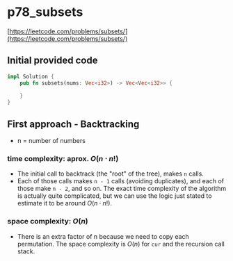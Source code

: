 # p78_subsets
[https://leetcode.com/problems/subsets/](https://leetcode.com/problems/subsets/)

## Initial provided code
```Rust
impl Solution {
    pub fn subsets(nums: Vec<i32>) -> Vec<Vec<i32>> {
        
    }
}
```
## First approach - Backtracking

- n = number of numbers

### time complexity: aprox. $O(n \cdot n!)$

- The initial call to backtrack (the "root" of the tree), makes `n` calls.
- Each of those calls makes `n - 1` calls (avoiding duplicates), and each of those make `n - 2`, and so on. The exact time complexity of the algorithm is actually quite complicated, but we can use the logic just stated to estimate it to be around $O(n \cdot n!)$.

### space complexity: $O(n)$
- There is an extra factor of n because we need to copy each permutation. The space complexity is $O(n)$ for `cur` and the recursion call stack.



